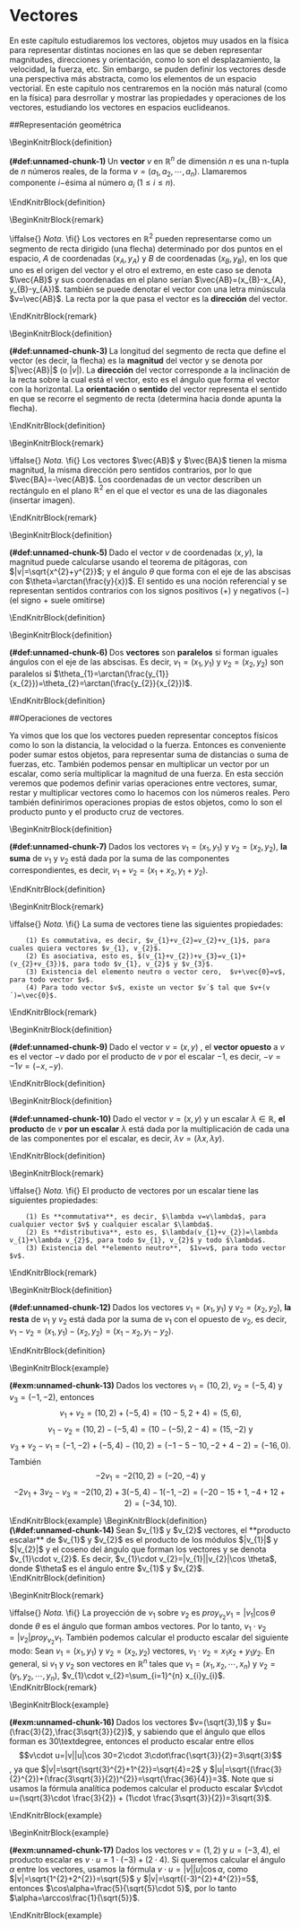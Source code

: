 # Vectores

En este capítulo estudiaremos los vectores, objetos muy usados en la física para representar distintas nociones en las que se deben representar magnitudes,  direcciones y orientación, como lo son el desplazamiento, la velocidad, la fuerza, etc.  Sin embargo, se puden definir los vectores desde una perspectiva más abstracta, como los elementos de un espacio vectorial. En este capítulo nos centraremos en la noción más natural (como en la física) para desrrollar y mostrar las propiedades y operaciones de los vectores, estudiando los vectores en espacios euclideanos.

##Representación geométrica

\BeginKnitrBlock{definition}<div class="definition"><span class="definition" id="def:unnamed-chunk-1"><strong>(\#def:unnamed-chunk-1) </strong></span>	Un **vector** $v$ en $\mathbb{R}^{n}$ de dimensión $n$ es una n-tupla de $n$ números reales, de la forma $v=(a_{1}, a_{2},\cdots, a_{n})$. Llamaremos componente $i-$ésima al número $a_{i}$ ($1\leq i\leq n$).
</div>\EndKnitrBlock{definition}

\BeginKnitrBlock{remark}<div class="remark">\iffalse{} <span class="remark"><em>Nota. </em></span>  \fi{}	Los vectores en $\mathbb{R}^{2}$ pueden representarse como un segmento de recta dirigido (una flecha) determinado por dos puntos en el espacio, $A$ de coordenadas $(x_{A},y_{A})$ y $B$ de coordenadas $(x_{B},y_{B})$, en los que uno es el origen del vector y el otro el extremo, en este caso se denota $\vec{AB}$ y sus coordenadas en el plano serían $\vec{AB}=(x_{B}-x_{A}, y_{B}-y_{A})$. también se puede denotar el vector con una letra minúscula $v=\vec{AB}$. La recta por la que pasa el vector es la **dirección** del vector. 
</div>\EndKnitrBlock{remark}

\BeginKnitrBlock{definition}<div class="definition"><span class="definition" id="def:unnamed-chunk-3"><strong>(\#def:unnamed-chunk-3) </strong></span>	La longitud del segmento de recta que define el vector (es decir, la flecha) es la **magnitud** del vector y se denota por $|\vec{AB}|$ (o $|v|$). La **dirección** del vector corresponde a la inclinación de la recta sobre la cual está el vector, esto es el ángulo que forma el vector con la horizontal. La **orientación** o **sentido** del vector representa el sentido en que se recorre el segmento de recta (determina hacia donde apunta la flecha). 
</div>\EndKnitrBlock{definition}

\BeginKnitrBlock{remark}<div class="remark">\iffalse{} <span class="remark"><em>Nota. </em></span>  \fi{}	Los vectores $\vec{AB}$ y $\vec{BA}$ tienen la misma magnitud, la misma dirección pero sentidos contrarios, por lo que $\vec{BA}=-\vec{AB}$. Los coordenadas de un vector describen un rectángulo en el plano $\mathbb{R}^{2}$ en el que el vector es una de las diagonales (insertar imagen). 
</div>\EndKnitrBlock{remark}

\BeginKnitrBlock{definition}<div class="definition"><span class="definition" id="def:unnamed-chunk-5"><strong>(\#def:unnamed-chunk-5) </strong></span>	Dado el vector $v$ de coordenadas $(x,y)$, la magnitud puede calcularse usando el teorema de pitágoras, con $|v|=\sqrt{x^{2}+y^{2}}$; y el ángulo $\theta$ que forma con el eje de las abscisas con $\theta=\arctan(\frac{y}{x})$. El sentido es una noción referencial y se representan sentidos contrarios con los signos positivos ($+$) y negativos ($-$) (el signo $+$ suele omitirse)
</div>\EndKnitrBlock{definition}

\BeginKnitrBlock{definition}<div class="definition"><span class="definition" id="def:unnamed-chunk-6"><strong>(\#def:unnamed-chunk-6) </strong></span>	Dos **vectores** son **paralelos** si forman iguales ángulos con el eje de las abscisas. Es decir, $v_{1}=(x_{1},y_{1})$ y $v_{2}=(x_{2},y_{2})$ son paralelos si $\theta_{1}=\arctan(\frac{y_{1}}{x_{2}})=\theta_{2}=\arctan(\frac{y_{2}}{x_{2}})$.
</div>\EndKnitrBlock{definition}

##Operaciones de vectores

Ya vimos que los que los vectores pueden representar conceptos físicos como lo son la distancia, la velocidad o la fuerza. Entonces es conveniente poder sumar estos objetos, para representar suma de distancias o suma de fuerzas, etc. También podemos pensar en multiplicar un vector por un escalar, como sería multiplicar la magnitud de una fuerza. En esta sección veremos que podemos definir varias operaciones entre vectores, sumar, restar y multiplicar vectores como lo hacemos con los números reales. Pero también definirimos operaciones propias de estos objetos, como lo son el producto punto y el producto cruz de vectores.

\BeginKnitrBlock{definition}<div class="definition"><span class="definition" id="def:unnamed-chunk-7"><strong>(\#def:unnamed-chunk-7) </strong></span>	Dados los vectores $v_{1}=(x_{1},y_{1})$ y $v_{2}=(x_{2},y_{2})$, **la suma** de $v_{1}$ y $v_{2}$ está dada por la suma de las componentes correspondientes, es decir, $v_{1}+v_{2}=(x_{1}+x_{2},y_{1}+y_{2})$.
</div>\EndKnitrBlock{definition}

\BeginKnitrBlock{remark}<div class="remark">\iffalse{} <span class="remark"><em>Nota. </em></span>  \fi{}	La suma de vectores tiene las siguientes propiedades:

		(1) Es commutativa, es decir, $v_{1}+v_{2}=v_{2}+v_{1}$, para cuales quiera vectores $v_{1}, v_{2}$.
		(2) Es asociativa, esto es, $(v_{1}+v_{2})+v_{3}=v_{1}+(v_{2}+v_{3})$, para todo $v_{1}, v_{2}$ y $v_{3}$.
		(3) Existencia del elemento neutro o vector cero,  $v+\vec{0}=v$, para todo vector $v$. 
		(4) Para todo vector $v$, existe un vector $v´$ tal que $v+(v´)=\vec{0}$. 
</div>\EndKnitrBlock{remark}

\BeginKnitrBlock{definition}<div class="definition"><span class="definition" id="def:unnamed-chunk-9"><strong>(\#def:unnamed-chunk-9) </strong></span>	Dado el vector $v=(x,y)$ , el **vector opuesto** a $v$ es el vector $-v$ dado por el producto de $v$ por el escalar $-1$, es decir, $-v=-1 v=(-x,-y)$.
</div>\EndKnitrBlock{definition}

\BeginKnitrBlock{definition}<div class="definition"><span class="definition" id="def:unnamed-chunk-10"><strong>(\#def:unnamed-chunk-10) </strong></span>	Dado el vector $v=(x,y)$ y un escalar $\lambda\in\mathbb{R}$, **el producto** de $v$ **por un escalar** $\lambda$ está dada por la multiplicación de cada una de las componentes por el escalar, es decir, $\lambda v=(\lambda x,\lambda y)$.
</div>\EndKnitrBlock{definition}

\BeginKnitrBlock{remark}<div class="remark">\iffalse{} <span class="remark"><em>Nota. </em></span>  \fi{}	El producto de vectores por un escalar tiene las siguientes propiedades:
	
		(1) Es **commutativa**, es decir, $\lambda v=v\lambda$, para cualquier vector $v$ y cualquier escalar $\lambda$.
		(2) Es **distributiva**, esto es, $\lambda(v_{1}+v_{2})=\lambda v_{1}+\lambda v_{2}$, para todo $v_{1}, v_{2}$ y todo $\lambda$.
		(3) Existencia del **elemento neutro**,  $1v=v$, para todo vector $v$. 
</div>\EndKnitrBlock{remark}

\BeginKnitrBlock{definition}<div class="definition"><span class="definition" id="def:unnamed-chunk-12"><strong>(\#def:unnamed-chunk-12) </strong></span>		Dados los vectores $v_{1}=(x_{1},y_{1})$ y $v_{2}=(x_{2},y_{2})$, **la resta** de $v_{1}$ y $v_{2}$ está dada por la suma de $v_{1}$ con el opuesto de $v_{2}$, es decir, $v_{1}-v_{2}=(x_{1},y_{1})-(x_{2},y_{2})=(x_{1}-x_{2},y_{1}-y_{2})$.
</div>\EndKnitrBlock{definition}

\BeginKnitrBlock{example}<div class="example"><span class="example" id="exm:unnamed-chunk-13"><strong>(\#exm:unnamed-chunk-13) </strong></span>	Dados los vectores $v_{1}=(10,2)$, $v_{2}=(-5,4)$ y $v_{3}=(-1,-2)$, entonces $$v_{1}+v_{2}=(10,2)+(-5,4)=(10-5,2+4)=(5,6),$$
	 $$v_{1}-v_{2}=(10,2)-(-5,4)=(10-(-5),2-4)=(15,-2) \mbox{ y}$$ $$v_{3}+v_{2}-v_{1}=(-1,-2)+(-5,4)-(10,2)=(-1-5-10,-2+4-2)=(-16,0).$$ También	 
	$$-2v_{1}=-2(10,2)=(-20,-4)\mbox{ y }$$ $$-2v_{1}+3v_{2}-v_{3}=-2(10,2)+3(-5,4)-1(-1,-2)=(-20-15+1,-4+12+2)=(-34,10).$$
</div>\EndKnitrBlock{example}
\BeginKnitrBlock{definition}<div class="definition"><span class="definition" id="def:unnamed-chunk-14"><strong>(\#def:unnamed-chunk-14) </strong></span>	Sean $v_{1}$ y $v_{2}$ vectores, el **producto escalar** de $v_{1}$ y $v_{2}$ es el producto de los módulos $|v_{1}|$ y $|v_{2}|$ y el coseno del ángulo que forman los vectores y se denota $v_{1}\cdot v_{2}$. Es decir, $v_{1}\cdot v_{2}=|v_{1}||v_{2}|\cos \theta$, donde $\theta$ es el ángulo entre $v_{1}$ y $v_{2}$.
</div>\EndKnitrBlock{definition}

\BeginKnitrBlock{remark}<div class="remark">\iffalse{} <span class="remark"><em>Nota. </em></span>  \fi{}	La proyección de $v_{1}$ sobre $v_{2}$ es $proy_{v_{2}} v_{1}=|v_{1}|\cos\theta$ donde $\theta$ es el ángulo que forman ambos vectores. Por lo tanto, $v_{1}\cdot v_{2}=|v_{2}| proy_{v_{2}} v_{1}$.
	También podemos calcular el producto escalar del siguiente modo: Sean $v_{1}=(x_{1}, y_{1})$ y $v_{2}=(x_{2}, y_{2})$ vectores, $v_{1}\cdot v_{2}=x_{1}x_{2}+y_{1}y_{2}$. En general, si $v_{1}$ y $v_{2}$ son vectores en $\mathbb{R}^{n}$ tales que $v_{1}=(x_{1},x_{2},\cdots, x_{n})$ y $v_{2}=(y_{1},y_{2},\cdots, y_{n})$, $v_{1}\cdot v_{2}=\sum_{i=1}^{n} x_{i}y_{i}$.
	</div>\EndKnitrBlock{remark}

\BeginKnitrBlock{example}<div class="example"><span class="example" id="exm:unnamed-chunk-16"><strong>(\#exm:unnamed-chunk-16) </strong></span>	Dados los vectores $v=(\sqrt{3},1)$ y $u=(\frac{3}{2},\frac{3\sqrt{3}}{2})$, y sabiendo que el ángulo que ellos forman es 30\textdegree, entonces el producto escalar entre ellos $$v\cdot u=|v||u|\cos 30=2\cdot 3\cdot\frac{\sqrt{3}}{2}=3\sqrt{3}$$, ya que $|v|=\sqrt{\sqrt{3}^{2}+1^{2}}=\sqrt{4}=2$ y $|u|=\sqrt{(\frac{3}{2}^{2})+(\frac{3\sqrt{3}}{2})^{2}}=\sqrt{\frac{36}{4}}=3$. Note que si usamos la fórmula analítica podemos calcular el producto escalar $v\cdot u=(\sqrt{3}\cdot \frac{3}{2}) + (1\cdot \frac{3\sqrt{3}}{2})=3\sqrt{3}$.
</div>\EndKnitrBlock{example}

\BeginKnitrBlock{example}<div class="example"><span class="example" id="exm:unnamed-chunk-17"><strong>(\#exm:unnamed-chunk-17) </strong></span>	Dados los vectores $v=(1,2)$ y $u=(-3,4)$, el producto escalar es $v\cdot u=1\cdot (-3)+(2\cdot 4)$. Si queremos calcular el ángulo $\alpha$ entre los vectores, usamos la fórmula $v\cdot u=|v||u|\cos\alpha$, como $|v|=\sqrt{1^{2}+2^{2}}=\sqrt{5}$ y $|v|=\sqrt{(-3)^{2}+4^{2}}=5$, entonces $\cos\alpha=\frac{5}{\sqrt{5}\cdot 5}$, por lo tanto $\alpha=\arccos\frac{1}{\sqrt{5}}$.
</div>\EndKnitrBlock{example}
